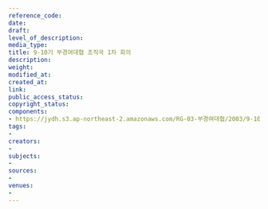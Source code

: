 ```yaml
---
reference_code: 
date: 
draft: 
level_of_description: 
media_type: 
title: 9-10기 부경여대협 조직국 1차 회의
description: 
weight: 
modified_at: 
created_at: 
link: 
public_access_status: 
copyright_status: 
components:
- https://jydh.s3.ap-northeast-2.amazonaws.com/RG-03-부경여대협/2003/9-10기+부경여대협+조직국+1차+회의.pdf
tags:
- 
creators:
- 
subjects:
- 
sources:
- 
venues:
- 
---
```

